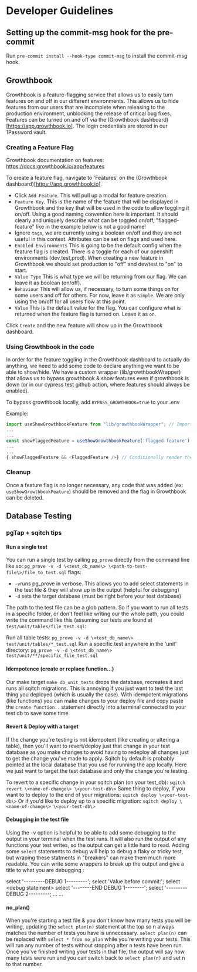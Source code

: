 # Developer Guidelines

## Setting up the commit-msg hook for the pre-commit

Run `pre-commit install --hook-type commit-msg` to install the commit-msg hook.

## Growthbook

Growthbook is a feature-flagging service that allows us to easily turn features on and off in our different environments.
This allows us to hide features from our users that are incomplete when releasing to the production environment, unblocking
the release of critical bug fixes. Features can be turned on and off via the (Growthbook dashboard)[https://app.growthbook.io].
The login credentials are stored in our 1Password vault.

### Creating a Feature Flag

Growthbook documentation on features: https://docs.growthbook.io/app/features

To create a feature flag, navigate to 'Features' on the (Growthbook dashboard)[https://app.growthbook.io].

- Click `Add Feature`. This will pull up a modal for feature creation.
- `Feature Key`. This is the name of the feature that will be displayed in Growthbook and the key that will be used in the code to allow toggling it on/off. Using a good naming convention here is important. It should clearly and uniquely describe what can be toggled on/off, "flagged-feature" like in the example below is not a good name!
- Ignore `tags`, we are currently using a boolean on/off and they are not useful in this context. Attributes can be set on flags and used here.
- `Enabled Environments` This is going to be the default config when the feature flag is created. There is a toggle for each of our openshift environments (dev,test,prod). When creating a new feature in Growthbook we should set production to "off" and dev/test to "on" to start.
- `Value Type` This is what type we will be returning from our flag. We can leave it as boolean (on/off).
- `Behaviour` This will allow us, if necessary, to turn some things on for some users and off for others. For now, leave it as `Simple`. We are only using the on/off for all users flow at this point.
- `Value` This is the default value for the flag. You can configure what is returned when the feature flag is turned on. Leave it as `on`.

Click `Create` and the new feature will show up in the Growthbook dashboard.

### Using Growthbook in the code

In order for the feature toggling in the Growthbook dashboard to actually do anything, we need to add some code to declare anything we want to be able to show/hide. We have a custom wrapper (lib/growthbookWrapper) that allows us to bypass growthbook & show features even if growthbook is down (or in our cypress test github action, where features should always be enabled).

To bypass growthbook locally, add `BYPASS_GROWTHBOOK=true` to your .env

Example:

```typescript
import useShowGrowthbookFeature from "lib/growthbookWrapper"; // Import the growthbook wrapper function
...
...
const showFlaggedFeature = useShowGrowthbookFeature('flagged-feature'); // Set the boolean return value of our wrapper to a variable
...
...
{ showFlaggedFeature && <FlaggedFeature />} // Conditionally render the feature. You may also want to just return null for an entire component    depending on what is being turned off / on
```

### Cleanup

Once a feature flag is no longer necessary, any code that was added (ex: `useShowGrowthbookFeature`) should be removed and the flag in Growthbook can be deleted.

## Database Testing

### pgTap + sqitch tips

#### Run a single test

You can run a single test by calling `pg_prove` directly from the command line like so:
`pg_prove -v -d \<test_db_name\> \<path-to-test-file\>/file_to_test.sql`
flags:

- `-v`runs pg_prove in verbose. This allows you to add select statements in the test file & they will show up in the output (helpful for debugging)
- `-d` sets the target database (must be right before your test database)

The path to the test file can be a glob pattern. So if you want to run all tests in a specific folder, or don't feel like writing our the whole path,
you could write the command like this (assuming our tests are found at `test/unit/tables/file_test.sql`:

Run all table tests:
`pg_prove -v -d \<test_db_name\> test/unit/tables/*_test.sql`
Run a specific test anywhere in the 'unit' directory:
`pg_prove -v -d \<test_db_name\> test/unit/**/specific_file_test.sql`

#### Idempotence (create or replace function...)

Our make target `make db_unit_tests` drops the database, recreates it and runs all sqitch migrations.
This is annoying if you just want to test the last thing you deployed (which is usually the case).
With idempotent migrations (like functions) you can make changes to your deploy file and copy paste the `create function..` statement directly into a terminal connected to your test db to save some time.

#### Revert & Deploy with a target

If the change you're testing is not idempotent (like creating or altering a table), then you'll want to revert/deploy just that change in your test database
as you make changes to avoid having to redeploy all changes just to get the change you've made to apply.
Sqitch by default is probably pointed at the local database that you use for running the app locally.
Here we just want to target the test database and only the change you're testing.

To revert to a specific change in your sqitch plan (on your test_db):
`sqitch revert \<name-of-change\> \<your-test-db\>`
Same thing to deploy, if you want to to deploy to the end of your migrations:
`sqitch deploy \<your-test-db\>`
Or if you'd like to deploy up to a specific migration:
`sqitch deploy \<name-of-change\> \<your-test-db\>`

#### Debugging in the test file

Using the -v option is helpful to be able to add some debugging to the output in your terminal when the test runs.
It will also run the output of any functions your test writes, so the output can get a little hard to read.
Adding some `select` statements to debug will help to debug a flaky or tricky test, but wraping these statments in "breakers" can make them much more readable.
You can write some wrappers to break up the output and give a title to what you are debugging :

select '---------DEBUG 1---------';
select 'Value before commit:';
select \<debug statement\>
select '--------END DEBUG 1--------';
select '---------DEBUG 2---------;
...
...

#### no_plan()

When you're starting a test file & you don't know how many tests you will be writing,
updating the `select plan(n)` statement at the top so n always matches the number of tests you have is unnecessary.
`select plan(n)` can be replaced with `select * from no_plan` while you're writing your tests.
This will run any number of tests without stopping after n tests have been run.
Once you've finished writing your tests in that file, the output will say how many tests were run and you can switch back to `select plan(n)` and set n to that number.
